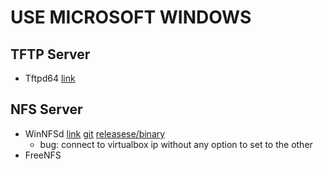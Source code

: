 # USE MICROSOFT WINDOWS

## TFTP Server
- Tftpd64 [link](http://tftpd32.jounin.net/)

## NFS Server
- WinNFSd [link](http://winnfsd.sourceforge.net/) [git](https://github.com/winnfsd/winnfsd) [releasese/binary](https://github.com/winnfsd/winnfsd/releases)
    * bug: connect to virtualbox ip without any option to set to the other
- FreeNFS

